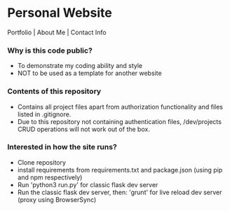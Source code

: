 # Personal Website
Portfolio | About Me | Contact Info

### Why is this code public?
- To demonstrate my coding ability and style
- NOT to be used as a template for another website

### Contents of this repository
- Contains all project files apart from authorization functionality and files listed in .gitignore.
- Due to this repository not containing authentication files, /dev/projects CRUD operations will not work out of the box.

### Interested in how the site runs?
- Clone repository
- install requirements from requirements.txt and package.json (using pip and npm respectively)
- Run 'python3 run.py' for classic flask dev server
- Run the classic flask dev server, then: 'grunt' for live reload dev server (proxy using BrowserSync)
